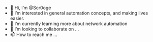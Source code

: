 - 👋 Hi, I’m @Scr0oge
- 👀 I’m interested in general automation concepts, and making lives easier.
- 🌱 I’m currently learning more about network automation
- 💞️ I’m looking to collaborate on ...
- 📫 How to reach me ...

<!---
Scr0oge/Scr0oge is a ✨ special ✨ repository because its `README.md` (this file) appears on your GitHub profile.
You can click the Preview link to take a look at your changes.
--->
